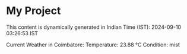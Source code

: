 # My Project

This content is dynamically generated in Indian Time (IST): 2024-09-10 03:26:53 IST


Current Weather in Coimbatore:
Temperature: 23.88 °C
Condition: mist
